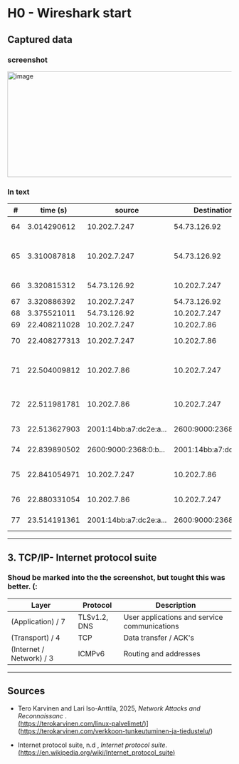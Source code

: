 # H0 - Wireshark start


## Captured data
### screenshot
<img width="1841" height="237" alt="image" src="https://github.com/user-attachments/assets/1465ff0d-ad04-4840-8368-d2ecca466b4d" />

### In text
| # | time (s) | source | Destination | Protocol | Lenght | Description |
|---|-----------|--------|--------|-------------|---------|---------|
| 64 | 3.014290612 | 10.202.7.247 | 54.73.126.92 | TLSv1.2 | 112 | Application Data |
| 65 | 3.310087818 | 10.202.7.247 | 54.73.126.92 | TCP | 112 | TCP Retransmission 52424 → 443 [PSH, ACK] |
| 66 | 3.320815312 | 54.73.126.92 | 10.202.7.247 | TLSv1.2 | 112 | Application Data |
| 67 | 3.320886392 | 10.202.7.247 | 54.73.126.92 | TCP | 66 | ACK |
| 68 | 3.375521011 | 54.73.126.92 | 10.202.7.247 | TCP | 78 | TCP Dup ACK |
| 69 | 22.408211028 | 10.202.7.247 | 10.202.7.86 | DNS | 65 | Query: hs.fi |
| 70 | 22.408277313 | 10.202.7.247 | 10.202.7.86 | DNS | 65 | Query AAAA hs.fi |
| 71 | 22.504009812 | 10.202.7.86 | 10.202.7.247 | DNS | 129 | Response: A records 108.156.22.54 jne. |
| 72 | 22.511981781 | 10.202.7.86 | 10.202.7.247 | DNS | 289 | Response: AAAA records (IPv6) |
| 73 | 22.513627903 | 2001:14bb:a7:dc2e:a... | 2600:9000:2368:0:b... | ICMPv6 | 118 | Echo (ping) request seq=1 |
| 74 | 22.839890502 | 2600:9000:2368:0:b... | 2001:14bb:a7:dc2e:a... | ICMPv6 | 118 | Echo (ping) reply seq=1 |
| 75 | 22.841054971 | 10.202.7.247 | 10.202.7.86 | DNS | 132 | Query PTR (IPv6 reverse lookup) |
| 76 | 22.880331054 | 10.202.7.86 | 10.202.7.247 | DNS | 203 | Response: No such name |
| 77 | 23.514191361 | 2001:14bb:a7:dc2e:a... | 2600:9000:2368:0:b... | ICMPv6 | 118 | Echo (ping) request seq=2 |

---

## 3. TCP/IP- Internet protocol suite
### Shoud be marked into the the screenshot, but tought this was better. (: 
| Layer | Protocol | Description |
|---------|-------------|--------|
| (Application) / 7 | TLSv1.2, DNS | User applications and service communications |
| (Transport) / 4 | TCP | Data transfer / ACK's   |
| (Internet / Network) / 3| ICMPv6 |Routing and addresses|


---

## Sources
- 	Tero Karvinen and Lari Iso-Anttila, 2025, *Network Attacks and Reconnaissanc* .  
  [(https://terokarvinen.com/linux-palvelimet/)](https://terokarvinen.com/verkkoon-tunkeutuminen-ja-tiedustelu/)](https://terokarvinen.com/verkkoon-tunkeutuminen-ja-tiedustelu/)


- Internet protocol suite, n.d , *Internet protocol suite*. [(https://en.wikipedia.org/wiki/Internet_protocol_suite)](https://en.wikipedia.org/wiki/Internet_protocol_suite)
